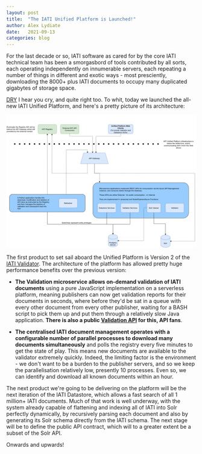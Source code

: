 ```yaml
---
layout: post
title:  "The IATI Unified Platform is Launched!"
author: Alex Lydiate
date:   2021-09-13
categories: blog
---
```

For the last decade or so, IATI software as cared for by the core IATI technical team has been a smorgasbord of tools contributed by all sorts, each operating independently on innumerable servers, each repeating a number of things in different and exotic ways - most presciently, downloading the 8000+ plus IATI documents to occupy many duplicated gigabytes of storage space.

[DRY](https://en.wikipedia.org/wiki/Don%27t_repeat_yourself) I hear you cry, and quite right too. To whit, today we launched the all-new IATI Unified Platform, and here's a pretty picture of its architecture:

![IATI Unified Platform](/assets/IATIUnifiedPlatformArchitecture.png)

The first product to set sail aboard the Unified Platform is Version 2 of the [IATI Validator](https://iativalidator.iatistandard.org). The architecture of the platform has allowed pretty huge performance benefits over the previous version:

* __The Validation microservice allows on-demand validation of IATI documents__ using a pure JavaScript implementation on a serverless platform, meaning publishers can now get validation reports for their documents in seconds, where before they'd be sat in a queue with every other document from every other publisher, waiting for a BASH script to pick them up and put them through a relatively slow Java application. __There is also a public [Validation API](https://developer.iatistandard.org/api-details#api=iati-validator-v2&operation=post-pub-validate-post) for this, API fans__.

* __The centralised IATI document management operates with a configurable number of parallel processes to download many documents simultaneously__ and polls the registry every five minutes to get the state of play. This means new documents are available to the validator extremely quickly. Indeed, the limiting factor is the environment - we don't want to be a burden to the publisher servers, and so we keep the parallelisation relatively low, presently 10 processes. Even so, we can identify and download all known documents within an hour.

The next product we're going to be delivering on the platform will be the next iteration of the IATI Datastore, which allows a fast search of all 1 million+ IATI documents. Much of that work is well underway, with the system already capable of flattening and indexing all of IATI into Solr perfectly dynamically, by recursively parsing each document and also by generating its Solr schema directly from the IATI schema. The next stage will be to define the public API contract, which will to a greater extent be a subset of the Solr API.

Onwards and upwards!

[jekyll-docs]: https://jekyllrb.com/docs/home
[jekyll-gh]:   https://github.com/jekyll/jekyll

